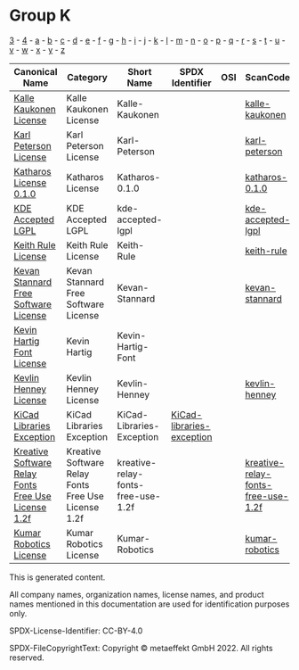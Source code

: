 # Group K

[3](../[3]/README.md) -
[4](../[4]/README.md) -
[a](../[a]/README.md) - 
[b](../[b]/README.md) - 
[c](../[c]/README.md) - 
[d](../[d]/README.md) - 
[e](../[e]/README.md) - 
[f](../[f]/README.md) - 
[g](../[g]/README.md) - 
[h](../[h]/README.md) - 
[i](../[i]/README.md) - 
[j](../[j]/README.md) - 
[k](../[k]/README.md) - 
[l](../[l]/README.md) - 
[m](../[m]/README.md) - 
[n](../[n]/README.md) - 
[o](../[o]/README.md) - 
[p](../[p]/README.md) - 
[q](../[q]/README.md) - 
[r](../[r]/README.md) - 
[s](../[s]/README.md) - 
[t](../[t]/README.md) - 
[u](../[u]/README.md) - 
[v](../[v]/README.md) - 
[w](../[w]/README.md) - 
[x](../[x]/README.md) - 
[y](../[y]/README.md) - 
[z](../[z]/README.md)

|Canonical Name|Category|Short Name|SPDX Identifier|OSI|ScanCode|Matched ScanCode|Type|
| --- | --- | --- | --- | --- | --- | --- | --- |
|[Kalle Kaukonen License]([ka]/Kalle-Kaukonen-License.yaml)|Kalle Kaukonen License|Kalle-Kaukonen| | | [kalle-kaukonen](https://github.com/nexB/scancode-toolkit/blob/develop/src/licensedcode/data/licenses/kalle-kaukonen.LICENSE) | [kalle-kaukonen](https://github.com/nexB/scancode-toolkit/blob/develop/src/licensedcode/data/licenses/kalle-kaukonen.LICENSE) |terms|
|[Karl Peterson License]([ka]/Karl-Peterson-License.yaml)|Karl Peterson License|Karl-Peterson| | | [karl-peterson](https://github.com/nexB/scancode-toolkit/blob/develop/src/licensedcode/data/licenses/karl-peterson.LICENSE) | [karl-peterson](https://github.com/nexB/scancode-toolkit/blob/develop/src/licensedcode/data/licenses/karl-peterson.LICENSE) |terms|
|[Katharos License 0.1.0]([ka]/Katharos-License-0.1.0.yaml)|Katharos License|Katharos-0.1.0| | | [katharos-0.1.0](https://github.com/nexB/scancode-toolkit/blob/develop/src/licensedcode/data/licenses/katharos-0.1.0.LICENSE) | |terms|
|[KDE Accepted LGPL]([kd]/KDE-Accepted-LGPL.yaml)|KDE Accepted LGPL|kde-accepted-lgpl| | | [kde-accepted-lgpl](https://github.com/nexB/scancode-toolkit/blob/develop/src/licensedcode/data/licenses/kde-accepted-lgpl.LICENSE) | |terms|
|[Keith Rule License]([ke]/Keith-Rule-License.yaml)|Keith Rule License|Keith-Rule| | | [keith-rule](https://github.com/nexB/scancode-toolkit/blob/develop/src/licensedcode/data/licenses/keith-rule.LICENSE) | [keith-rule](https://github.com/nexB/scancode-toolkit/blob/develop/src/licensedcode/data/licenses/keith-rule.LICENSE) |terms|
|[Kevan Stannard Free Software License]([ke]/Kevan-Stannard-Free-Software-License.yaml)|Kevan Stannard Free Software License|Kevan-Stannard| | | [kevan-stannard](https://github.com/nexB/scancode-toolkit/blob/develop/src/licensedcode/data/licenses/kevan-stannard.LICENSE) | [kevan-stannard](https://github.com/nexB/scancode-toolkit/blob/develop/src/licensedcode/data/licenses/kevan-stannard.LICENSE) |terms|
|[Kevin Hartig Font License]([ke]/Kevin-Hartig-Font-License.yaml)|Kevin Hartig|Kevin-Hartig-Font| | | | |terms|
|[Kevlin Henney License]([ke]/Kevlin-Henney-License.yaml)|Kevlin Henney License|Kevlin-Henney| | | [kevlin-henney](https://github.com/nexB/scancode-toolkit/blob/develop/src/licensedcode/data/licenses/kevlin-henney.LICENSE) | [kevlin-henney](https://github.com/nexB/scancode-toolkit/blob/develop/src/licensedcode/data/licenses/kevlin-henney.LICENSE) |terms|
|[KiCad Libraries Exception]([ki]/KiCad-Libraries-Exception.yaml)|KiCad Libraries Exception|KiCad-Libraries-Exception|[KiCad-libraries-exception](https://spdx.org/licenses/KiCad-libraries-exception.html)| | | |exception|
|[Kreative Software Relay Fonts Free Use License 1.2f]([kr]/Kreative-Software-Relay-Fonts-Free-Use-License-1.2f.yaml)|Kreative Software Relay Fonts Free Use License 1.2f|kreative-relay-fonts-free-use-1.2f| | | [kreative-relay-fonts-free-use-1.2f](https://github.com/nexB/scancode-toolkit/blob/develop/src/licensedcode/data/licenses/kreative-relay-fonts-free-use-1.2f.LICENSE) | |terms|
|[Kumar Robotics License]([ku]/Kumar-Robotics-License.yaml)|Kumar Robotics License|Kumar-Robotics| | | [kumar-robotics](https://github.com/nexB/scancode-toolkit/blob/develop/src/licensedcode/data/licenses/kumar-robotics.LICENSE) | [kumar-robotics](https://github.com/nexB/scancode-toolkit/blob/develop/src/licensedcode/data/licenses/kumar-robotics.LICENSE) |terms|

This is generated content.

All company names, organization names, license names, and product names mentioned in this documentation are used for identification purposes only.

SPDX-License-Identifier: CC-BY-4.0

SPDX-FileCopyrightText: Copyright © metaeffekt GmbH 2022. All rights reserved.
